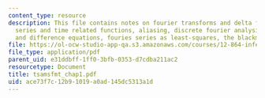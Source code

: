 ```yaml
---
content_type: resource
description: This file contains notes on fourier transforms and delta functions, fourier
  series and time related functions, aliasing, discrete fourier analysis, identities
  and difference equations, fouries series as least-squares, the blackman-tukey method.
file: https://ol-ocw-studio-app-qa.s3.amazonaws.com/courses/12-864-inference-from-data-and-models-spring-2005/ace73f7c12b91019a0ad145dc5313a1d_tsamsfmt_chap1.pdf
file_type: application/pdf
parent_uid: e31ddbff-1ff0-3bfb-0353-d7cdba211ac2
resourcetype: Document
title: tsamsfmt_chap1.pdf
uid: ace73f7c-12b9-1019-a0ad-145dc5313a1d
---
```

